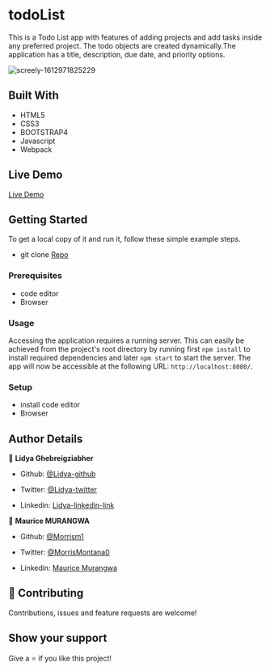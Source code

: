 # todoList

This is a Todo List app with features of adding projects and add tasks inside any preferred project. The todo objects are created dynamically.The application has a title, description, due date, and priority options.

![screely-1612971825229](https://user-images.githubusercontent.com/46853433/107533491-aa043b00-6bc7-11eb-811a-8a1d833fbe80.png)

## Built With

- HTML5
- CSS3
- BOOTSTRAP4
- Javascript
- Webpack

## Live Demo

[Live Demo](https://nervous-benz-753a29.netlify.app/)

## Getting Started

To get a local copy of it and run it, follow these simple example steps.

- git clone [Repo](https://github.com/Morrism1/todoList)

### Prerequisites

- code editor
- Browser

### Usage

Accessing the application requires a running server. This can easily be achieved from the project's root directory by running first `npm install` to install required dependencies and later `npm start` to start the server. The app will now be accessible at the following URL: `http://localhost:8080/`.

### Setup

- install code editor
- Browser

## Author Details

👤 **Lidya Ghebreigziabher**

- Github: [@Lidya-github](https://github.com/Lidya1234)

- Twitter: [@Lidya-twitter](https://twitter.com/Lidya42676629)

- Linkedin: [Lidya-linkedin-link](https://www.linkedin.com/in/lidya-ghebreigziabher-4a94391aa/)

👤 **Maurice MURANGWA**

- Github: [@Morrism1](https://github.com/Morrism1)

- Twitter: [@MorrisMontana0](https://twitter.com/MurangwaMorris)

- Linkedin: [Maurice Murangwa](https://www.linkedin.com/in/mauricemurangwa/)

## 🤝 Contributing

Contributions, issues and feature requests are welcome!

## Show your support

Give a ⭐️ if you like this project!
